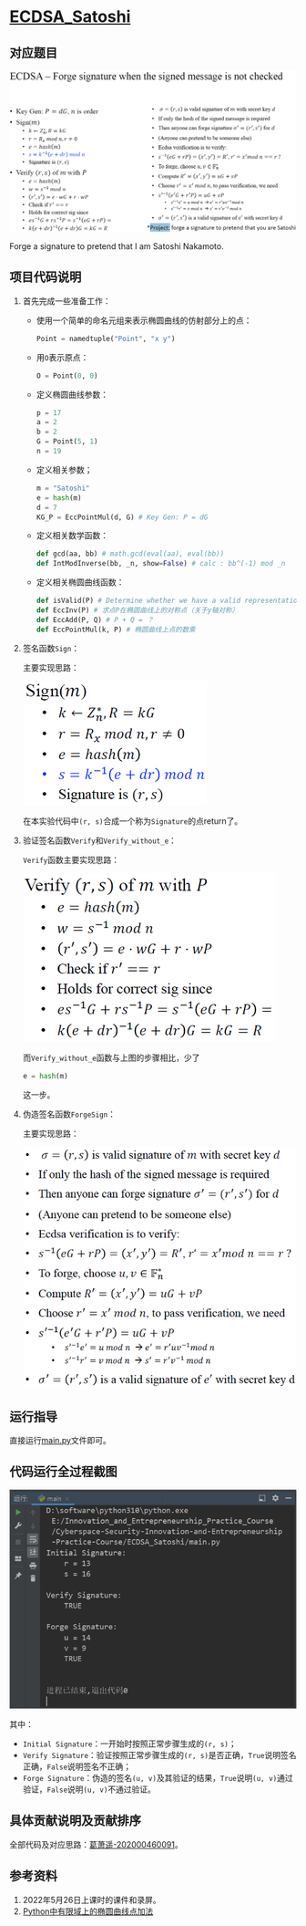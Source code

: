 # [ECDSA_Satoshi](https://github.com/MaxIkaros/Cyberspace-Security-Innovation-and-Entrepreneurship-Practice-Course/tree/main/ECDSA_Satoshi)

## 对应题目

![image-20220730201557527](README/assets/image-20220730201557527.png)

Forge a signature to pretend that I am Satoshi Nakamoto.

## 项目代码说明

1. 首先完成一些准备工作：

	- 使用一个简单的命名元组来表示椭圆曲线的仿射部分上的点：

		```python
		Point = namedtuple("Point", "x y")
		```

	- 用`O`表示原点：

		```python
		O = Point(0, 0)
		```

	- 定义椭圆曲线参数：

		```python
		p = 17
		a = 2
		b = 2
		G = Point(5, 1)
		n = 19
		```

	- 定义相关参数；

		```python
		m = "Satoshi"
		e = hash(m)
		d = 7
		KG_P = EccPointMul(d, G) # Key Gen: P = dG
		```

	- 定义相关数学函数：

		```python
		def gcd(aa, bb) # math.gcd(eval(aa), eval(bb))
		def IntModInverse(bb, _n, show=False) # calc : bb^(-1) mod _n
		```

	- 定义相关椭圆曲线函数：

		```python
		def isValid(P) # Determine whether we have a valid representation of a point on our curve.
		def EccInv(P) # 求点P在椭圆曲线上的对称点（关于y轴对称）
		def EccAdd(P, Q) # P + Q = ？
		def EccPointMul(k, P) # 椭圆曲线上点的数乘
		```

2. 签名函数`Sign`：

	主要实现思路：

	![image-20220730204218087](README/assets/image-20220730204218087.png)

	在本实验代码中`(r, s)`合成一个称为`Signature`的点return了。

3. 验证签名函数`Verify`和`Verify_without_e`：

	`Verify`函数主要实现思路：

	![image-20220730204640642](README/assets/image-20220730204640642.png)

	而`Verify_without_e`函数与上图的步骤相比，少了

	```python
	e = hash(m)
	```

	这一步。

4. 伪造签名函数`ForgeSign`：

	主要实现思路：

	![image-20220730204923680](README/assets/image-20220730204923680.png)

## 运行指导

直接运行[main.py](https://github.com/MaxIkaros/Cyberspace-Security-Innovation-and-Entrepreneurship-Practice-Course/blob/main/ECDSA_Satoshi/main.py)文件即可。

## 代码运行全过程截图

![img](README/assets/DNJ3AC4[IN{YMI@8$QSVJE.png)

其中：

- `Initial Signature`：一开始时按照正常步骤生成的`(r, s)`；
- `Verify Signature`：验证按照正常步骤生成的`(r, s)`是否正确，`True`说明签名正确，`False`说明签名不正确；
- `Forge Signature`：伪造的签名`(u, v)`及其验证的结果，`True`说明`(u, v)`通过验证，`False`说明`(u, v)`不通过验证。

## 具体贡献说明及贡献排序

全部代码及对应思路：[葛萧遥-202000460091](https://github.com/MaxIkaros)。

## 参考资料

1. 2022年5月26日上课时的课件和录屏。
2. [Python中有限域上的椭圆曲线点加法](https://qa.1r1g.com/sf/ask/2175192071/#)
